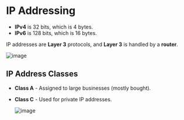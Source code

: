 # IP Addressing

- **IPv4** is 32 bits, which is 4 bytes.
- **IPv6** is 128 bits, which is 16 bytes.

IP addresses are **Layer 3** protocols, and **Layer 3** is handled by a **router**.

![image](https://github.com/user-attachments/assets/d8e3a551-2356-494b-8b04-8f18b45317fb)


## IP Address Classes

- **Class A** - Assigned to large businesses (mostly bought).
- **Class C** - Used for private IP addresses.

  ![image](https://github.com/user-attachments/assets/58fba781-a1d9-4d41-8a5d-a0b98b06a592)

